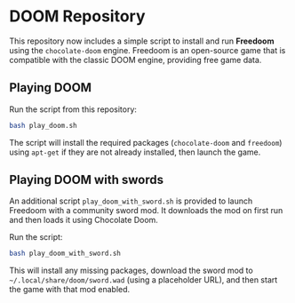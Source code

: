 # DOOM Repository

This repository now includes a simple script to install and run **Freedoom** using the
`chocolate-doom` engine. Freedoom is an open-source game that is compatible with the
classic DOOM engine, providing free game data.

## Playing DOOM

Run the script from this repository:

```bash
bash play_doom.sh
```

The script will install the required packages (`chocolate-doom` and `freedoom`) using
`apt-get` if they are not already installed, then launch the game.

## Playing DOOM with swords

An additional script `play_doom_with_sword.sh` is provided to launch Freedoom with a community sword mod. It downloads the mod on first run and then loads it using Chocolate Doom.

Run the script:

```bash
bash play_doom_with_sword.sh
```

This will install any missing packages, download the sword mod to `~/.local/share/doom/sword.wad` (using a placeholder URL), and then start the game with that mod enabled.
